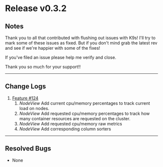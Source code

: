# Release v0.3.2

## Notes

Thank you to all that contributed with flushing out issues with K9s! I'll try
to mark some of these issues as fixed. But if you don't mind grab the latest
rev and see if we're happier with some of the fixes!

If you've filed an issue please help me verify and close.

Thank you so much for your support!!

---

## Change Logs

1. [Feature #124](https://github.com/zloom/k9s/issues/124)
   1. *NodeView* Add current cpu/memory percentages to track current load on nodes.
   2. *NodeView* Add requested cpu/memory percentages to track how many container
     resources are requested on the cluster.
   3. *NodeView* Add requested cpu/memory raw metrics
   4. *NodeView* Add corresponding column sorters


---

## Resolved Bugs

+ None
